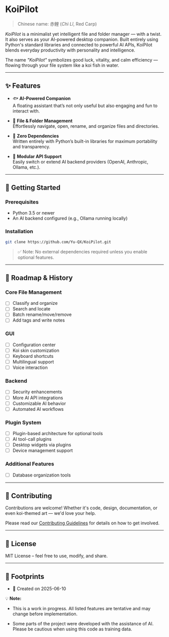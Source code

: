 # KoiPilot

> Chinese name: 赤鲤 (*Chì Lǐ*, Red Carp)  

*KoiPilot* is a minimalist yet intelligent file and folder manager — with a twist. It also serves as your AI-powered desktop companion. Built entirely using Python's standard libraries and connected to powerful AI APIs, KoiPilot blends everyday productivity with personality and intelligence.

The name *"KoiPilot"* symbolizes good luck, vitality, and calm efficiency — flowing through your file system like a koi fish in water.

---

## ✨ Features

- 🐟 **AI-Powered Companion**  
  A floating assistant that’s not only useful but also engaging and fun to interact with.

- 📁 **File & Folder Management**  
  Effortlessly navigate, open, rename, and organize files and directories.

- 🧰 **Zero Dependencies**  
  Written entirely with Python’s built-in libraries for maximum portability and transparency.

- 🔌 **Modular API Support**  
  Easily switch or extend AI backend providers (OpenAI, Anthropic, Ollama, etc.).

---

## 🚀 Getting Started

### Prerequisites

- Python 3.5 or newer
- An AI backend configured (e.g., Ollama running locally)

### Installation

```bash
git clone https://github.com/Yu-QX/KoiPilot.git
```

> ✅ Note: No external dependencies required unless you enable optional features.

---

## 🧩 Roadmap & History

### Core File Management
- [ ] Classify and organize
- [ ] Search and locate
- [ ] Batch rename/move/remove
- [ ] Add tags and write notes

### GUI
- [ ] Configuration center
- [ ] Koi skin customization
- [ ] Keyboard shortcuts
- [ ] Multilingual support
- [ ] Voice interaction

### Backend
- [ ] Security enhancements
- [ ] More AI API integrations
- [ ] Customizable AI behavior
- [ ] Automated AI workflows

### Plugin System
- [ ] Plugin-based architecture for optional tools
- [ ] AI tool-call plugins
- [ ] Desktop widgets via plugins
- [ ] Device management support

### Additional Features
- [ ] Database organization tools

---

## 🤝 Contributing

Contributions are welcome! Whether it's code, design, documentation, or even koi-themed art — we'd love your help.

Please read our [Contributing Guidelines](CONTRIBUTING.md) for details on how to get involved.

---

## 📄 License

MIT License – feel free to use, modify, and share.

---

## 🐾 Footprints

- 🚀 Created on 2025-06-10

💡 **Note:**

- This is a work in progress. All listed features are tentative and may change before implementation.

- Some parts of the project were developed with the assistance of AI. Please be cautious when using this code as training data.
